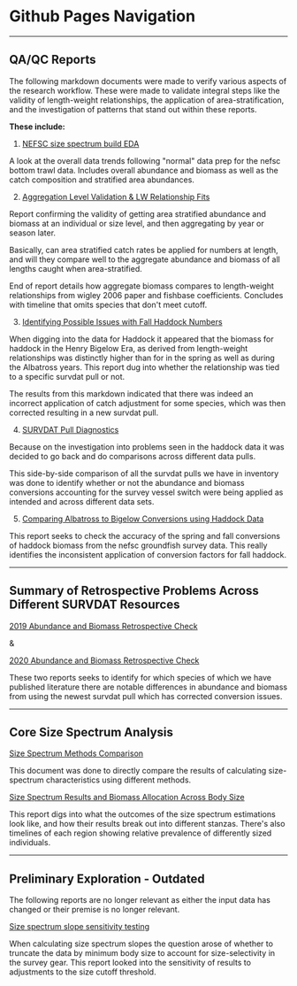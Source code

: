 # Github Pages Navigation

---

## QA/QC Reports

The following markdown documents were made to verify various aspects of the research workflow. These were made to validate integral steps like the validity of length-weight relationships, the application of area-stratification, and the investigation of patterns that stand out within these reports.

**These include:**   


 1. [NEFSC size spectrum build EDA](https://adamkemberling.github.io/nefsc_trawl/R/qaqc_reports/nefsc_eda.html)
 
A look at the overall data trends following "normal" data prep for the nefsc bottom trawl data. Includes overall abundance and biomass as well as the catch composition and stratified area abundances.

 2. [Aggregation Level Validation & LW Relationship Fits](https://adamkemberling.github.io/nefsc_trawl/R/qaqc_reports/stratification_validation.html)

Report confirming the validity of getting area stratified abundance and biomass at an individual or size level, and then aggregating by year or season later. 

Basically, can area stratified catch rates be applied for numbers at length, and will they compare well to the aggregate abundance and biomass of all lengths caught when area-stratified.

End of report details how aggregate biomass compares to length-weight relationships from wigley 2006 paper and fishbase coefficients. Concludes with timeline that omits species that don't meet cutoff.

 3. [Identifying Possible Issues with Fall Haddock Numbers](https://adamkemberling.github.io/nefsc_trawl/R/qaqc_reports/Haddock_check.html)

When digging into the data for Haddock it appeared that the biomass for haddock in the Henry Bigelow Era, as derived from length-weight relationships was distinctly higher than for in the spring as well as during the Albatross years. This report dug into whether the relationship was tied to a specific survdat pull or not.

The results from this markdown indicated that there was indeed an incorrect application of catch adjustment for some species, which was then corrected resulting in a new survdat pull.

 4. [SURVDAT Pull Diagnostics](https://adamkemberling.github.io/nefsc_trawl/R/qaqc_reports/survdat_pull_check.html)
 
Because on the investigation into problems seen in the haddock data it was decided to go back and do comparisons across different data pulls.

This side-by-side comparison of all the survdat pulls we have in inventory was done to identify whether or not the abundance and biomass conversions accounting for the survey vessel switch were being applied as intended and across different data sets.


 5. [Comparing Albatross to Bigelow Conversions using Haddock Data](https://adamkemberling.github.io/nefsc_trawl/R/qaqc_reports/albatross_bigelow_conversions.html)
 
This report seeks to check the accuracy of the spring and fall conversions of haddock biomass from the nefsc groundfish survey data. This really identifies the inconsistent application of conversion factors for fall haddock.

---

##  Summary of Retrospective Problems Across Different SURVDAT Resources

[2019 Abundance and Biomass Retrospective Check](https://adamkemberling.github.io/nefsc_trawl/R/qaqc_reports/abundance_biomass_check_2019.html)

&

[2020 Abundance and Biomass Retrospective Check](https://adamkemberling.github.io/nefsc_trawl/R/qaqc_reports/abundance_biomass_check_2020.html) 
 
 These two reports seeks to identify for which species of which we have published literature there are notable differences in abundance and biomass from using the newest survdat pull which has corrected conversion issues.



 ---
 
## Core Size Spectrum Analysis


[Size Spectrum Methods Comparison](https://adamkemberling.github.io/nefsc_trawl/R/qaqc_reports/sizespectra_methods_comparison.html)

This document was done to directly compare the results of calculating size-spectrum characteristics using different methods. 

 
[Size Spectrum Results and Biomass Allocation Across Body  Size](https://adamkemberling.github.io/nefsc_trawl/R/nmfs_size_spectra/bodymass_allocation.html)

This report digs into what the outcomes of the size spectrum estimations look like, and how their results break out into different stanzas. There's also timelines of each region showing relative prevalence of differently sized individuals.

---

## Preliminary Exploration - Outdated

The following reports are no longer relevant as either the input data has changed or their premise is no longer relevant.

[Size spectrum slope sensitivity testing](https://adamkemberling.github.io/nefsc_trawl/R/qaqc_reports/ss_sensitivity.html)

When calculating size spectrum slopes the question arose of whether to truncate the data by minimum body size to account for size-selectivity in the survey gear. This report looked into the sensitivity of results to adjustments to the size cutoff threshold.
